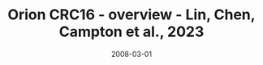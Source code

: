 ---
title: Orion CRC16 - overview - Lin, Chen, Campton et al., 2023
image: https://labsyspharm.github.io/orion-crc/minerva/P37_S48-CRC16/thumbnail.jpg
date: '2008-03-01'
minerva_link: https://labsyspharm.github.io/orion-crc/minerva/P37_S48-CRC16/index.html
info_link: null
show_page_link: false
tags:
    - overview-crc
---